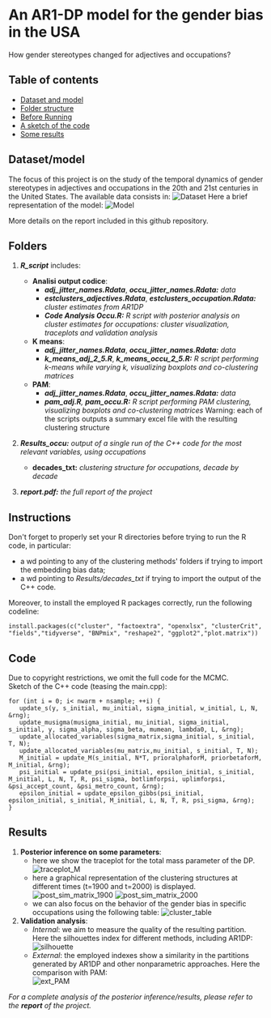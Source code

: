 # An AR1-DP model for the gender bias in the USA
How gender stereotypes changed for adjectives and occupations?

## Table of contents
* [Dataset and model](#Dataset/model)
* [Folder structure](#Folders)
* [Before Running](#Instructions)
* [A sketch of the code](#Code)
* [Some results](#Results)

## Dataset/model
The focus of this project is on the study of the temporal dynamics of gender stereotypes in adjectives and occupations in the 20th and 21st centuries in the United States.
The available data consists in:
![Dataset](https://github.com/federico1ciceri/AR1DP/blob/main/images/Dataset.png)
Here a brief representation of the model:
![Model](https://github.com/federico1ciceri/AR1DP/blob/main/images/Model.png)


More details on the report included in this github repository.

## Folders
1. ***R_script*** includes:
   - **Analisi output codice**:
     - ***adj_jitter_names.Rdata***, ***occu_jitter_names.Rdata:*** _data_
     - ***estclusters_adjectives.Rdata***, ***estclusters_occupation.Rdata:*** _cluster estimates from AR1DP_
     - ***Code Analysis Occu.R:*** _R script with posterior analysis on cluster estimates for occupations: cluster visualization, traceplots and validation analysis_
   - **K means**:
     - ***adj_jitter_names.Rdata***, ***occu_jitter_names.Rdata:*** _data_
     - ***k_means_adj_2_5.R***, ***k_means_occu_2_5.R:*** _R script performing k-means while varying k, visualizing boxplots and co-clustering matrices_
   - **PAM**:
     - ***adj_jitter_names.Rdata***, ***occu_jitter_names.Rdata:*** _data_
     - ***pam_adj.R**, **pam_occu.R:*** _R script performing PAM clustering, visualizing boxplots and co-clustering matrices_
   Warning: each of the scripts outputs a summary excel file with the resulting clustering structure
   
2. ***Results_occu:*** _output of a single run of the C++ code for the most relevant variables, using occupations_
   - **decades_txt:** _clustering structure for occupations, decade by decade_
     
3. ***report.pdf:*** _the full report of the project_


## Instructions
Don't forget to properly set your R directories before trying to run the R code, in particular:
- a wd pointing to any of the clustering methods' folders if trying to import the embedding bias data; <br />
- a wd pointing to _Results/decades_txt_ if trying to import the output of the C++ code. <br />


Moreover, to install the employed R packages correctly, run the following codeline: <br />
```
install.packages(c("cluster", "factoextra", "openxlsx", "clusterCrit", "fields","tidyverse", "BNPmix", "reshape2", "ggplot2","plot.matrix"))
```

## Code
Due to copyright restrictions, we omit the full code for the MCMC. <br />
Sketch of the C++ code (teasing the main.cpp):

```
for (int i = 0; i< nwarm + nsample; ++i) {
   update_s(y, s_initial, mu_initial, sigma_initial, w_initial, L, N, &rng);
   update_musigma(musigma_initial, mu_initial, sigma_initial, s_initial, y, sigma_alpha, sigma_beta, mumean, lambda0, L, &rng);
   update_allocated_variables(sigma_matrix,sigma_initial, s_initial, T, N);
   update_allocated_variables(mu_matrix,mu_initial, s_initial, T, N);
   M_initial = update_M(s_initial, N*T, prioralphaforM, priorbetaforM, M_initial, &rng);
   psi_initial = update_psi(psi_initial, epsilon_initial, s_initial, M_initial, L, N, T, R, psi_sigma, botlimforpsi, uplimforpsi, &psi_accept_count, &psi_metro_count, &rng);
   epsilon_initial = update_epsilon_gibbs(psi_initial, epsilon_initial, s_initial, M_initial, L, N, T, R, psi_sigma, &rng);
}	
```
	
## Results
1. **Posterior inference on some parameters**: <br />
   - here we show the traceplot for the total mass parameter of the DP.
   ![traceplot_M](https://github.com/federico1ciceri/AR1DP/blob/main/images/traceplot_m_def.png)
   - here a graphical representation of the clustering structures at different times (t=1900 and t=2000) is displayed.
   ![post_sim_matrix_1900](https://github.com/federico1ciceri/AR1DP/blob/main/images/post_sim_matrix_1900.png)
   ![post_sim_matrix_2000](https://github.com/federico1ciceri/AR1DP/blob/main/images/post_sim_matrix_2000.png)
   - we can also focus on the behavior of the gender bias in specific occupations using the following table:
   ![cluster_table](https://github.com/federico1ciceri/AR1DP/blob/main/images/cluster_table2.PNG)
2. **Validation analysis**: <br />
   - _Internal_: we aim to measure the quality of the resulting partition. Here the silhouettes index for different methods, including AR1DP:
   ![silhouette](https://github.com/federico1ciceri/AR1DP/blob/main/images/silhouette_plot.png)
   - _External_: the employed indexes show a similarity in the partitions generated by AR1DP and other nonparametric approaches. Here the comparison with PAM: <br />
   ![ext_PAM](https://github.com/federico1ciceri/AR1DP/blob/main/images/ext_PAM_plot.png)
   
   
_For a complete analysis of the posterior inference/results, please refer to the_ ***report*** _of the project._
